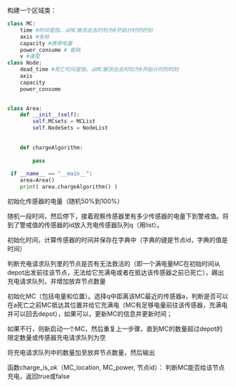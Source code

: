 构建一个区域类：
```python
class MC:
    time #时间是指，从MC被派出去时刻为0开始计时的时刻
    axis #坐标
    capacity #携带电量
    power_consume # 能耗
    v #速度
class Node:
    dead_time #死亡时间是指，从MC被派出去时刻为0开始计时的时刻
    axis
    capacity
    power_consume
    

class Area:
    def __init__(self):
        self.MCsets = MCList
        self.NodeSets = NodeList
        
        
    def chargeAlgorithm:
    
        pass
 
 if __name__ == "__main__":
    area=Area()
    print( area.chargeAlgorithm() )
```
初始化传感器的电量（随机50%到100%）

随机一段时间，然后停下，接着观察传感器里有多少传感器的电量下到警戒值。将到了警戒值的传感器的id放入充电传感器队列q（用list）。


初始化时间，计算传感器的时间并保存在字典中（字典的键是节点id，字典的值是时间）

判断充电请求队列里的节点是否有无法救活的（即一个满电量MC在初始时间从depot出发前往该节点，无法给它充满电或者在抵达该传感器之前已死亡），踢出充电请求队列，并增加放弃节点数量

初始化MC（包括电量和位置）。选择q中距离该MC最近的传感器a，判断是否可以在a死亡之前MC抵达其位置并给它充满电（MC有足够电量前往该传感器，充满电并可以回去depot），如果可以，更新MC的信息并更新时间；

如果不行，则新启动一个MC，然后重复上一步骤，直到MC的数量超过depot的限定数量或传感器充电请求队列为空

将充电请求队列中的数量加至放弃节点数量，然后输出


函数charge_is_ok（MC_location, MC_power, 节点id）：
    判断MC能否给该节点充电，返回true或false
